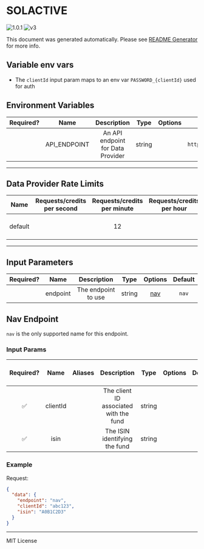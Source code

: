 # SOLACTIVE

![1.0.1](https://img.shields.io/github/package-json/v/smartcontractkit/external-adapters-js?filename=packages/sources/solactive/package.json) ![v3](https://img.shields.io/badge/framework%20version-v3-blueviolet)

This document was generated automatically. Please see [README Generator](../../scripts#readme-generator) for more info.

## Variable env vars

- The `clientId` input param maps to an env var `PASSWORD_{clientId}` used for auth

## Environment Variables

| Required? |     Name     |            Description            |  Type  | Options |                       Default                       |
| :-------: | :----------: | :-------------------------------: | :----: | :-----: | :-------------------------------------------------: |
|           | API_ENDPOINT | An API endpoint for Data Provider | string |         | `https://clients.solactive.com/api/rest/v1/indices` |

---

## Data Provider Rate Limits

|  Name   | Requests/credits per second | Requests/credits per minute | Requests/credits per hour |                   Note                   |
| :-----: | :-------------------------: | :-------------------------: | :-----------------------: | :--------------------------------------: |
| default |                             |             12              |                           | Conservative rate limit as key is shared |

---

## Input Parameters

| Required? |   Name   |     Description     |  Type  |       Options        | Default |
| :-------: | :------: | :-----------------: | :----: | :------------------: | :-----: |
|           | endpoint | The endpoint to use | string | [nav](#nav-endpoint) |  `nav`  |

## Nav Endpoint

`nav` is the only supported name for this endpoint.

### Input Params

| Required? |   Name   | Aliases |              Description               |  Type  | Options | Default | Depends On | Not Valid With |
| :-------: | :------: | :-----: | :------------------------------------: | :----: | :-----: | :-----: | :--------: | :------------: |
|    ✅     | clientId |         | The client ID associated with the fund | string |         |         |            |                |
|    ✅     |   isin   |         |     The ISIN identifying the fund      | string |         |         |            |                |

### Example

Request:

```json
{
  "data": {
    "endpoint": "nav",
    "clientId": "abc123",
    "isin": "A0B1C2D3"
  }
}
```

---

MIT License
